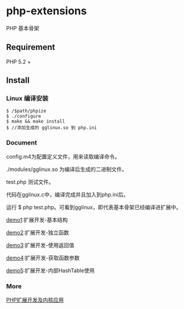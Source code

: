 # php-extensions
PHP 基本骨架

## Requirement
PHP 5.2 +

## Install
### Linux 编译安装
```
$ /$path/phpize
$ ./configure
$ make && make install
$ //添加生成的 gglinux.so 到 php.ini

```
### Document
config.m4为配置定义文件，用来读取编译命令。

./modules/gglinux.so 为编译后生成的二进制文件。

test.php 测试文件。

代码在gglinux.c中，编译完成并且加入到php.ini后。

运行 $ php test.php。可看到gglinux，即代表基本骨架已经编译进扩展中。


[demo1](https://github.com/gglinux/php-extensions/demo1):扩展开发-基本结构

[demo2](https://github.com/gglinux/php-extensions/demo2):扩展开发-独立函数

[demo3](https://github.com/gglinux/php-extensions/demo3):扩展开发-使用返回值

[demo4](https://github.com/gglinux/php-extensions/demo4):扩展开发-获取函数参数

[demo5](https://github.com/gglinux/php-extensions/demo5):扩展开发-内部HashTable使用


### More
[PHP扩展开发及内核应用](http://www.cunmou.com/)
